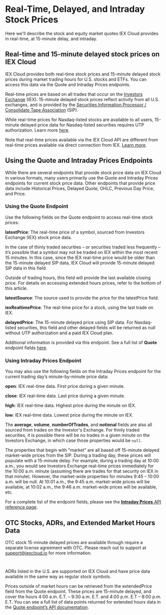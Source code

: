 # Real-Time, Delayed, and Intraday Stock Prices

Here we'll describe the stock and equity market quotes IEX Cloud provides in real-time, at 15-minute delay, and intraday.

## Real-time and 15-minute delayed stock prices on IEX Cloud

IEX Cloud provides both real-time stock prices and 15-minute delayed stock prices during market trading hours for U.S. stocks and ETFs. You can access this data via the Quote and Intraday Prices endpoints.

Real-time prices are based on all trades that occur on the [Investors Exchange](https://iextrading.com/) (IEX). 15-minute delayed stock prices reflect activity from all U.S. exchanges, and is provided by the [Securities Information Processor / Consolidate Tape Association](https://www.ctaplan.com/index) (SIP).

While real-time prices for Nasdaq-listed stocks are available to all users, 15-minute delayed price data for Nasdaq-listed securities requires UTP authorization. Learn more [here](https://iexcloud.io/disclaimers/).

Note that real-time prices available via the IEX Cloud API are different from real-time prices available via direct connection from IEX. [Learn more](https://iexcloud.io/disclaimers/).

## Using the Quote and Intraday Prices Endpoints

While there are several endpoints that provide stock price data on IEX Cloud in various formats, many users primarily use the Quote and Intraday Prices endpoints for current stock price data. Other endpoints that provide price data include Historical Prices, Delayed Quote, OHLC, Previous Day Price, and Price.

### Using the Quote Endpoint

Use the following fields on the Quote endpoint to access real-time stock prices:

**latestPrice**: The real-time price of a symbol, sourced from Investors Exchange (IEX) stock price data.

In the case of thinly traded securities – or securities traded less frequently – it’s possible that a symbol may not be traded on IEX within the most recent 15 minutes. In this case, since the IEX real-time price would be older than the 15-minute delayed SIP data, IEX Cloud will provide 15-minute delayed SIP data in this field.

Outside of trading hours, this field will provide the last available closing price. For details on accessing extended hours prices, refer to the bottom of this article.

**latestSource**: The source used to provide the price for the latestPrice field.

**iexRealtimePrice**: The real-time price for a stock, using the last trade on IEX.

**delayedPrice**: The 15-minute delayed price using SIP data. For Nasdaq-listed securities, this field and other delayed fields will be returned as null without UTP authorization and a paid IEX Cloud plan.

Additional information is provided via this endpoint. See a full list of **Quote** endpoint fields [here](https://iexcloud.io/docs/api/#quote).

### Using Intraday Prices Endpoint

You may also use the following fields on the Intraday Prices endpoint for the current trading day’s minute-by-minute price data:

**open**: IEX real-time data. First price during a given minute.

**close**: IEX real-time data. Last price during a given minute.

**high**: IEX real-time data. Highest price during the minute on IEX.

**low**: IEX real-time data. Lowest price during the minute on IEX.

The **average**, **volume**, **numberOfTrades**, and **notional** fields are also all sourced from trades on the Investor's Exchange. For thinly traded securities, it is possible there will be no trades in a given minute on the Investors Exchange, in which case those properties would be `null`.

The properties that begin with "market" are all based off 15-minute delayed market-wide prices from the SIP. During a trading day, these prices will populate with a 15-minute delay. For example, during a trading day at 10:00 a.m., you would see Investors Exchange real-time prices immediately for the 10:00 a.m. minute (assuming there are trades for that security on IEX in that minute). However, the market-wide properties for minutes 9:45 – 10:00 a.m. will be null. At 10:01 a.m., the 9:45 a.m. market-wide prices will be available, at 10:02 a.m., the 9:46 a.m. market-wide prices will be available, etc.

For a complete list of the endpoint fields, please see the [**Intraday Prices** API reference page](https://iexcloud.io/docs/api/#intraday-prices).

## OTC Stocks, ADRs, and Extended Market Hours Data

OTC stock 15-minute delayed prices are available through require a separate license agreement with OTC. Please reach out to support at <support@iexcloud.io> for more information.

``` {note} For legacy plan users, 15-minute delated OTC stock prices require an IEX Cloud legacy Business plan or legacy Scale plan, and a separate license agreement with OTC.
```

``` {note} OTC stock end-of-day historical prices are available with all paid plans.
```

ADRs listed in the U.S. are supported on IEX Cloud and have price data available in the same way as regular stock symbols.

Prices outside of market hours can be retrieved from the extendedPrice field from the Quote endpoint. These prices are 15-minute delayed, and cover the hours 4:00 a.m. E.T. – 9:30 a.m. E.T. and 4:00 p.m. E.T – 8:00 p.m. E.T. You can see a full list of data points returned for extended hours data in the [Quote endpoint’s API documentation](https://iexcloud.io/docs/api/#quote).